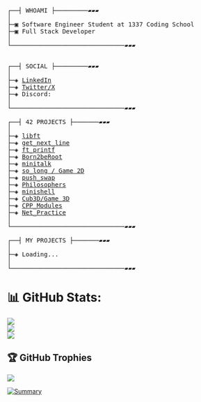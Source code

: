 <pre>

┌──┤ WHOAMI ├─────────▰▰▰
│
├─▣ Software Engineer Student at 1337 Coding School
├─▣ Full Stack Developer
│
└───────────────────────────────▰▰▰
<!-- ├─▣ I love to dig deep into complex problems and attempt to find the simplest yet the most effecient solution.
├─▣ Interested in low-level Programming, CyberSecurity, DevOps, Netwroking, Cloud and AI. -->

┌──┤ SOCIAL ├─────────▰▰▰
│
├─◈ <a href="https://www.linkedin.com/in/mohamed-yassine-ayache-875931217/">LinkedIn</a>
├─◈ <a href="LinkedIn</a>https://twitter.com/Yacine58632727">Twitter/X</a>
├─◈ Discord:
│
└───────────────────────────────▰▰▰

┌──┤ 42 PROJECTS ├───────▰▰▰
│
├─◈ <a href="https://github.com/siiine-764/Libft_Cursus_2022">libft</a>
├─◈ <a href="https://github.com/siiine-764/get_next_line-42">get_next_line</a>
├─◈ <a href="https://github.com/siiine-764/ft_printf">ft_printf</a>
├─◈ <a href="https://github.com/siiine-764/Born2beroot-42">Born2beRoot</a>
├─◈ <a href="https://github.com/siiine-764/mini_talk">minitalk</a>
├─◈ <a href="https://github.com/siiine-764/so_long">so_long / Game 2D</a>
├─◈ <a href="https://github.com/siiine-764/push_swap_global">push_swap</a>
├─◈ <a href="https://github.com/siiine-764/Philosophers">Philosophers</a>
├─◈ <a href="https://github.com/siiine-764/mini_shell">minishell</a>
├─◈ <a href="https://github.com/siiine-764/game3D">Cub3D/Game 3D</a>
├─◈ <a href="https://github.com/siiine-764/cppmodel">CPP_Modules</a>
├─◈ <a href="https://github.com/siiine-764/Net_Practice">Net_Practice</a>
│
└───────────────────────────────▰▰▰

┌──┤ MY PROJECTS ├───────▰▰▰
│
├─◈ Loading...
│
└───────────────────────────────▰▰▰
</pre>

# 📊 GitHub Stats:
![](https://github-readme-stats.vercel.app/api?username=siiine-764&theme=dark&hide_border=false&include_all_commits=false&count_private=false)<br/>
![](https://github-readme-streak-stats.herokuapp.com/?user=siiine-764&theme=dark&hide_border=false)<br/>
![](https://github-readme-stats.vercel.app/api/top-langs/?username=siiine-764&theme=dark&hide_border=false&include_all_commits=false&count_private=false&layout=compact)

## 🏆 GitHub Trophies
![](https://github-profile-trophy.vercel.app/?username=siiine-764&theme=radical&no-frame=false&no-bg=true&margin-w=4)


<a href="https://github.com/siiine-764/">
  <img src="http://github-profile-summary-cards.vercel.app/api/cards/profile-details?username=siiine-764&theme=github_dark"
  alt="Summary" /></a>



